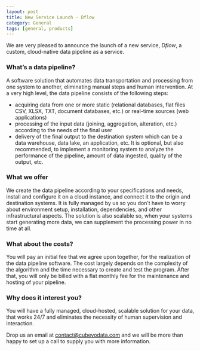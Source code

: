 ```yaml
---
layout: post
title: New Service Launch - Dflow
category: General
tags: [general, products]
---
```

We are very pleased to announce the launch of a new service, *Dflow*, a custom, cloud-native data pipeline as a service. 

### What’s a data pipeline? 
A software solution that automates data transportation and processing from one system to another, eliminating manual steps and human intervention. 
At a very high level, the data pipeline consists of the following steps: 
-    acquiring data from one or more static (relational databases, flat files CSV, XLSX, TXT, document databases, etc.) or real-time sources (web applications)
-    processing of the input data (joining, aggregation, alteration, etc.) according to the needs of the final user
-    delivery of the final output to the destination system which can be a data warehouse, data lake, an application,  etc.
It is optional, but also recommended, to implement a monitoring system to analyze the performance of the pipeline, amount of data ingested, quality of the output, etc.

### What we offer
We create the data pipeline according to your specifications and needs, install and configure it on a cloud instance, and connect it to the origin and destination systems. It is fully managed by us so you don’t have to worry about environment setup, installation, dependencies, and other infrastructural aspects. 
The solution is also scalable so, when your systems start generating more data, we can supplement the processing power in no time at all. 

 ### What about the costs?
You will pay an initial fee that we agree upon together, for the realization of the data pipeline software. The cost largely depends on the complexity of the algorithm and the time necessary to create and test the program. 
After that, you will only be billed with a flat monthly fee for the maintenance and hosting of your pipeline.
 
### Why does it interest you?
You will have a fully managed, cloud-hosted, scalable solution for your data, that works 24/7 and eliminates the necessity of human supervision and interaction.  

Drop us an email at [contact@cubevodata.com](<email:contact@cubevodata.com>) and we will be more than happy to set up a call to supply you with more information. 





